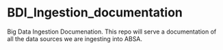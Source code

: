 # BDI_Ingestion_documentation
Big Data Ingestion Documenation. This repo will serve a documentation of all the data sources we are ingesting into ABSA.
